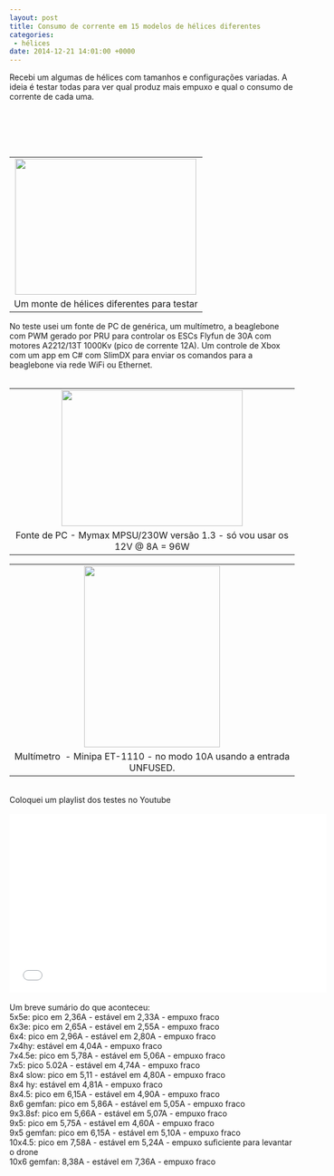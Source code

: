 ```yaml
---
layout: post
title: Consumo de corrente em 15 modelos de hélices diferentes
categories:
 - hélices
date: 2014-12-21 14:01:00 +0000
---
```


Recebi um algumas de hélices com tamanhos e configurações variadas. A ideia é testar todas para ver qual produz mais empuxo e qual o consumo de corrente de cada uma.  

<div>
<br/>
<br/>
<a name="more"></a><br/><br/>
<table align="center" cellpadding="0" cellspacing="0" class="tr-caption-container" style="margin-left: auto; margin-right: auto; text-align: center;"><tbody>
<tr><td style="text-align: center;"><a href="http://4.bp.blogspot.com/-Xjo_9Arh96c/VJbFeaPb2PI/AAAAAAAAuXo/zMy_U89RsGg/s1600/IMG_20141221_100409.jpg" imageanchor="1" style="margin-left: auto; margin-right: auto;"><img border="0" height="240" src="http://4.bp.blogspot.com/-Xjo_9Arh96c/VJbFeaPb2PI/AAAAAAAAuXo/zMy_U89RsGg/s1600/IMG_20141221_100409.jpg" width="320"/></a></td></tr>
<tr><td class="tr-caption" style="text-align: center;">Um monte de hélices diferentes para testar</td></tr>
</tbody></table>
No teste usei um fonte de PC de genérica, um multímetro, a beaglebone com PWM gerado por PRU para controlar os ESCs Flyfun de 30A com motores A2212/13T 1000Kv (pico de corrente&nbsp;12A). Um controle de Xbox com um app em C# com SlimDX para enviar os comandos para a beaglebone via rede WiFi ou Ethernet.<br/>
<br/>
<table align="center" cellpadding="0" cellspacing="0" class="tr-caption-container" style="margin-left: auto; margin-right: auto; text-align: center;"><tbody>
<tr><td style="text-align: center;"><a href="http://4.bp.blogspot.com/-1VqpfBXDwQ4/VJbI1RkyGHI/AAAAAAAAuYY/ITncxO1ACo8/s1600/IMG_20141221_101309.jpg" imageanchor="1" style="margin-left: auto; margin-right: auto;"><img border="0" height="240" src="http://4.bp.blogspot.com/-1VqpfBXDwQ4/VJbI1RkyGHI/AAAAAAAAuYY/ITncxO1ACo8/s1600/IMG_20141221_101309.jpg" width="320"/></a></td></tr>
<tr><td class="tr-caption" style="text-align: center;">Fonte de PC - Mymax MPSU/230W versão 1.3 - só vou usar os 12V @&nbsp;8A = 96W</td></tr>
</tbody></table>
<table align="center" cellpadding="0" cellspacing="0" class="tr-caption-container" style="margin-left: auto; margin-right: auto; text-align: center;"><tbody>
<tr><td style="text-align: center;"><a href="http://4.bp.blogspot.com/-I0AoPFgKQf4/VJbJAketRfI/AAAAAAAAuYg/j1YQhge7liU/s1600/IMG_20141221_101355.jpg" imageanchor="1" style="margin-left: auto; margin-right: auto;"><img border="0" height="320" src="http://4.bp.blogspot.com/-I0AoPFgKQf4/VJbJAketRfI/AAAAAAAAuYg/j1YQhge7liU/s1600/IMG_20141221_101355.jpg" width="240"/></a></td></tr>
<tr><td class="tr-caption" style="text-align: center;">Multímetro &nbsp;- Minipa ET-1110 - no modo 10A usando a entrada UNFUSED.</td></tr>
</tbody></table>
<br/>
Coloquei um playlist dos testes no Youtube<br/>
<br/>
<div style="text-align: center;">
<iframe allowfullscreen="" frameborder="0" height="315" src="//www.youtube.com/embed/VKam2XNsQZs?list=PLB_uIxBF0dCe1DDbgFvizunAutcuvVoQ4" width="560"></iframe>
</div>
<div style="text-align: center;">
<br/></div>
Um breve sumário do que aconteceu:<br/>
5x5e: pico em 2,36A - estável em 2,33A - empuxo fraco<br/>
6x3e: pico em 2,65A - estável em 2,55A&nbsp;- empuxo fraco<br/>
6x4: pico em 2,96A - estável em 2,80A&nbsp;- empuxo fraco<br/>
7x4hy: estável em 4,04A&nbsp;- empuxo fraco<br/>
7x4.5e: pico em 5,78A - estável em 5,06A&nbsp;- empuxo fraco<br/>
7x5: pico 5.02A - estável em 4,74A&nbsp;- empuxo fraco<br/>
8x4 slow: pico em 5,11 - estável em 4,80A&nbsp;- empuxo fraco<br/>
8x4 hy: estável em 4,81A&nbsp;- empuxo fraco<br/>
8x4.5: pico em 6,15A - estável em 4,90A&nbsp;- empuxo fraco<br/>
8x6 gemfan: pico em 5,86A - estável em 5,05A&nbsp;- empuxo fraco<br/>
9x3.8sf: pico em 5,66A - estável em 5,07A&nbsp;- empuxo fraco<br/>
9x5: pico em 5,75A - estável em 4,60A&nbsp;- empuxo fraco<br/>
9x5 gemfan: pico em 6,15A - estável em 5,10A&nbsp;- empuxo fraco<br/>
10x4.5: pico em 7,58A - estável em 5,24A - empuxo suficiente para levantar o drone<br/>
10x6 gemfan: 8,38A - estável em 7,36A - empuxo fraco<br/>
<br/>
<br/>
<br/>
<br/>
<br/>
<br/></div>